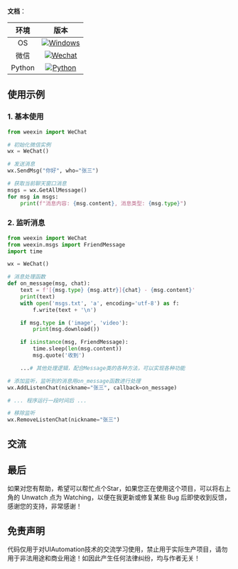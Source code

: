 **文档**：

|  环境  | 版本 |
| :----: | :--: |
|   OS   | [![Windows](https://img.shields.io/badge/Windows-10\|11\|Server2016+-white?logo=windows&logoColor=white)](https://www.microsoft.com/)  |
|  微信  | [![Wechat](https://img.shields.io/badge/%E5%BE%AE%E4%BF%A1-3.9.X-07c160?logo=wechat&logoColor=white)](https://pan.baidu.com/s/1FvSw0Fk54GGvmQq8xSrNjA?pwd=vsmj) |
| Python | [![Python](https://img.shields.io/badge/Python-3.9\+-blue?logo=python&logoColor=white)](https://www.python.org/)|


## 使用示例

### 1. 基本使用

```python
from weexin import WeChat

# 初始化微信实例
wx = WeChat()

# 发送消息
wx.SendMsg("你好", who="张三")

# 获取当前聊天窗口消息
msgs = wx.GetAllMessage()
for msg in msgs:
    print(f"消息内容: {msg.content}, 消息类型: {msg.type}")
```

### 2. 监听消息

```python
from weexin import WeChat
from weexin.msgs import FriendMessage
import time

wx = WeChat()

# 消息处理函数
def on_message(msg, chat):
    text = f'[{msg.type} {msg.attr}]{chat} - {msg.content}'
    print(text)
    with open('msgs.txt', 'a', encoding='utf-8') as f:
        f.write(text + '\n')

    if msg.type in ('image', 'video'):
        print(msg.download())

    if isinstance(msg, FriendMessage):
        time.sleep(len(msg.content))
        msg.quote('收到')

    ...# 其他处理逻辑，配合Message类的各种方法，可以实现各种功能

# 添加监听，监听到的消息用on_message函数进行处理
wx.AddListenChat(nickname="张三", callback=on_message)

# ... 程序运行一段时间后 ...

# 移除监听
wx.RemoveListenChat(nickname="张三")
```
## 交流

## 最后
如果对您有帮助，希望可以帮忙点个Star，如果您正在使用这个项目，可以将右上角的 Unwatch 点为 Watching，以便在我更新或修复某些 Bug 后即使收到反馈，感谢您的支持，非常感谢！

## 免责声明
代码仅用于对UIAutomation技术的交流学习使用，禁止用于实际生产项目，请勿用于非法用途和商业用途！如因此产生任何法律纠纷，均与作者无关！